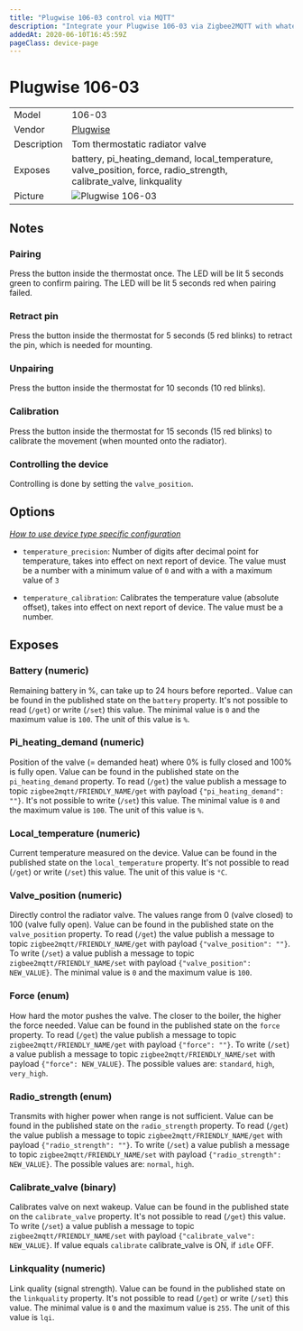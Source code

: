 ```yaml
---
title: "Plugwise 106-03 control via MQTT"
description: "Integrate your Plugwise 106-03 via Zigbee2MQTT with whatever smart home infrastructure you are using without the vendor's bridge or gateway."
addedAt: 2020-06-10T16:45:59Z
pageClass: device-page
---
```


<!-- !!!! -->
<!-- ATTENTION: This file is auto-generated through docgen! -->
<!-- You can only edit the "Notes"-Section between the two comment lines "Notes BEGIN" and "Notes END". -->
<!-- Do not use h1 or h2 heading within "## Notes"-Section. -->
<!-- !!!! -->

# Plugwise 106-03

|     |     |
|-----|-----|
| Model | 106-03  |
| Vendor  | [Plugwise](/supported-devices/#v=Plugwise)  |
| Description | Tom thermostatic radiator valve |
| Exposes | battery, pi_heating_demand, local_temperature, valve_position, force, radio_strength, calibrate_valve, linkquality |
| Picture | ![Plugwise 106-03](https://www.zigbee2mqtt.io/images/devices/106-03.jpg) |


<!-- Notes BEGIN: You can edit here. Add "## Notes" headline if not already present. -->
## Notes

### Pairing
Press the button inside the thermostat once. The LED will be lit 5 seconds green to confirm pairing. The LED will be lit 5 seconds red when pairing failed.
### Retract pin
Press the button inside the thermostat for 5 seconds (5 red blinks) to retract the pin, which is needed for mounting.
### Unpairing
Press the button inside the thermostat for 10 seconds (10 red blinks). 
### Calibration
Press the button inside the thermostat for 15 seconds (15 red blinks) to calibrate the movement (when mounted onto the radiator).
### Controlling the device
Controlling is done by setting the `valve_position`.
<!-- Notes END: Do not edit below this line -->


## Options
*[How to use device type specific configuration](../guide/configuration/devices-groups.md#specific-device-options)*

* `temperature_precision`: Number of digits after decimal point for temperature, takes into effect on next report of device. The value must be a number with a minimum value of `0` and with a with a maximum value of `3`

* `temperature_calibration`: Calibrates the temperature value (absolute offset), takes into effect on next report of device. The value must be a number.


## Exposes

### Battery (numeric)
Remaining battery in %, can take up to 24 hours before reported..
Value can be found in the published state on the `battery` property.
It's not possible to read (`/get`) or write (`/set`) this value.
The minimal value is `0` and the maximum value is `100`.
The unit of this value is `%`.

### Pi_heating_demand (numeric)
Position of the valve (= demanded heat) where 0% is fully closed and 100% is fully open.
Value can be found in the published state on the `pi_heating_demand` property.
To read (`/get`) the value publish a message to topic `zigbee2mqtt/FRIENDLY_NAME/get` with payload `{"pi_heating_demand": ""}`.
It's not possible to write (`/set`) this value.
The minimal value is `0` and the maximum value is `100`.
The unit of this value is `%`.

### Local_temperature (numeric)
Current temperature measured on the device.
Value can be found in the published state on the `local_temperature` property.
It's not possible to read (`/get`) or write (`/set`) this value.
The unit of this value is `°C`.

### Valve_position (numeric)
Directly control the radiator valve. The values range from 0 (valve closed) to 100 (valve fully open).
Value can be found in the published state on the `valve_position` property.
To read (`/get`) the value publish a message to topic `zigbee2mqtt/FRIENDLY_NAME/get` with payload `{"valve_position": ""}`.
To write (`/set`) a value publish a message to topic `zigbee2mqtt/FRIENDLY_NAME/set` with payload `{"valve_position": NEW_VALUE}`.
The minimal value is `0` and the maximum value is `100`.

### Force (enum)
How hard the motor pushes the valve. The closer to the boiler, the higher the force needed.
Value can be found in the published state on the `force` property.
To read (`/get`) the value publish a message to topic `zigbee2mqtt/FRIENDLY_NAME/get` with payload `{"force": ""}`.
To write (`/set`) a value publish a message to topic `zigbee2mqtt/FRIENDLY_NAME/set` with payload `{"force": NEW_VALUE}`.
The possible values are: `standard`, `high`, `very_high`.

### Radio_strength (enum)
Transmits with higher power when range is not sufficient.
Value can be found in the published state on the `radio_strength` property.
To read (`/get`) the value publish a message to topic `zigbee2mqtt/FRIENDLY_NAME/get` with payload `{"radio_strength": ""}`.
To write (`/set`) a value publish a message to topic `zigbee2mqtt/FRIENDLY_NAME/set` with payload `{"radio_strength": NEW_VALUE}`.
The possible values are: `normal`, `high`.

### Calibrate_valve (binary)
Calibrates valve on next wakeup.
Value can be found in the published state on the `calibrate_valve` property.
It's not possible to read (`/get`) this value.
To write (`/set`) a value publish a message to topic `zigbee2mqtt/FRIENDLY_NAME/set` with payload `{"calibrate_valve": NEW_VALUE}`.
If value equals `calibrate` calibrate_valve is ON, if `idle` OFF.

### Linkquality (numeric)
Link quality (signal strength).
Value can be found in the published state on the `linkquality` property.
It's not possible to read (`/get`) or write (`/set`) this value.
The minimal value is `0` and the maximum value is `255`.
The unit of this value is `lqi`.

